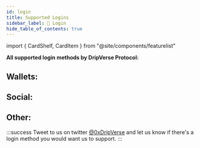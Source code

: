 ```yaml
---
id: login
title: Supported Logins
sidebar_label: 🔐 Login
hide_table_of_contents: true
---
```

import { CardShelf, CardItem } from "@site/components/featurelist"

**All supported login methods by DripVerse Protocol:**

## Wallets:
<CardShelf>
    <CardItem image="https://i.imgur.com/mDt0Lpp.jpg" title="Metamask" />
    <CardItem image="https://wallet.dripverse.org/images/logo.svg" title="Drip Wallet" />
</CardShelf>

## Social:
<CardShelf>
    <CardItem image="https://www.freepnglogos.com/uploads/google-logo-png/google-logo-vector-graphic-pixabay-15.png" title="Google" />
</CardShelf>

## Other:
<CardShelf>
    <CardItem image="https://cryptodailycdn.ams3.cdn.digitaloceanspaces.com/unstoppable-domains-podcasst.jpg" title="Unstoppable Domains" />
</CardShelf>

:::success
Tweet to us on twitter [@0xDripVerse](https://twitter.com/0xDripVerse) and let us know if there's a login method you would want us to support.
:::
